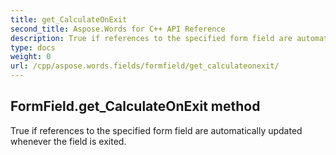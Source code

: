 ```yaml
---
title: get_CalculateOnExit
second_title: Aspose.Words for C++ API Reference
description: True if references to the specified form field are automatically updated whenever the field is exited. 
type: docs
weight: 0
url: /cpp/aspose.words.fields/formfield/get_calculateonexit/
---
```

## FormField.get_CalculateOnExit method


True if references to the specified form field are automatically updated whenever the field is exited.

